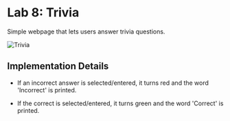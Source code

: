 # Lab 8: Trivia

Simple webpage that lets users answer trivia questions.

![Trivia](https://cs50.harvard.edu/college/2020/fall/labs/8/questions.png)


## Implementation Details

* If an incorrect answer is selected/entered, it turns red and the word 'Incorrect' is printed.

* If the correct is selected/entered, it turns green and the word 'Correct' is printed.
